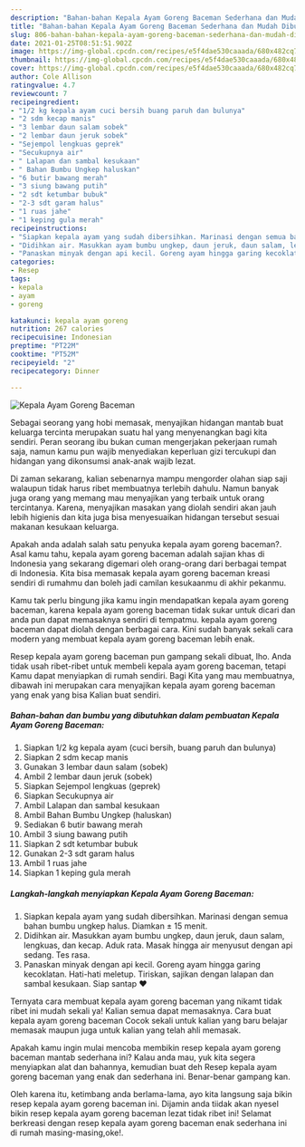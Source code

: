 ```yaml
---
description: "Bahan-bahan Kepala Ayam Goreng Baceman Sederhana dan Mudah Dibuat"
title: "Bahan-bahan Kepala Ayam Goreng Baceman Sederhana dan Mudah Dibuat"
slug: 806-bahan-bahan-kepala-ayam-goreng-baceman-sederhana-dan-mudah-dibuat
date: 2021-01-25T08:51:51.902Z
image: https://img-global.cpcdn.com/recipes/e5f4dae530caaada/680x482cq70/kepala-ayam-goreng-baceman-foto-resep-utama.jpg
thumbnail: https://img-global.cpcdn.com/recipes/e5f4dae530caaada/680x482cq70/kepala-ayam-goreng-baceman-foto-resep-utama.jpg
cover: https://img-global.cpcdn.com/recipes/e5f4dae530caaada/680x482cq70/kepala-ayam-goreng-baceman-foto-resep-utama.jpg
author: Cole Allison
ratingvalue: 4.7
reviewcount: 7
recipeingredient:
- "1/2 kg kepala ayam cuci bersih buang paruh dan bulunya"
- "2 sdm kecap manis"
- "3 lembar daun salam sobek"
- "2 lembar daun jeruk sobek"
- "Sejempol lengkuas geprek"
- "Secukupnya air"
- " Lalapan dan sambal kesukaan"
- " Bahan Bumbu Ungkep haluskan"
- "6 butir bawang merah"
- "3 siung bawang putih"
- "2 sdt ketumbar bubuk"
- "2-3 sdt garam halus"
- "1 ruas jahe"
- "1 keping gula merah"
recipeinstructions:
- "Siapkan kepala ayam yang sudah dibersihkan. Marinasi dengan semua bahan bumbu ungkep halus. Diamkan ± 15 menit."
- "Didihkan air. Masukkan ayam bumbu ungkep, daun jeruk, daun salam, lengkuas, dan kecap. Aduk rata. Masak hingga air menyusut dengan api sedang. Tes rasa."
- "Panaskan minyak dengan api kecil. Goreng ayam hingga garing kecoklatan. Hati-hati meletup. Tiriskan, sajikan dengan lalapan dan sambal kesukaan. Siap santap ❤"
categories:
- Resep
tags:
- kepala
- ayam
- goreng

katakunci: kepala ayam goreng 
nutrition: 267 calories
recipecuisine: Indonesian
preptime: "PT22M"
cooktime: "PT52M"
recipeyield: "2"
recipecategory: Dinner

---
```



![Kepala Ayam Goreng Baceman](https://img-global.cpcdn.com/recipes/e5f4dae530caaada/680x482cq70/kepala-ayam-goreng-baceman-foto-resep-utama.jpg)

Sebagai seorang yang hobi memasak, menyajikan hidangan mantab buat keluarga tercinta merupakan suatu hal yang menyenangkan bagi kita sendiri. Peran seorang ibu bukan cuman mengerjakan pekerjaan rumah saja, namun kamu pun wajib menyediakan keperluan gizi tercukupi dan hidangan yang dikonsumsi anak-anak wajib lezat.

Di zaman  sekarang, kalian sebenarnya mampu mengorder olahan siap saji walaupun tidak harus ribet membuatnya terlebih dahulu. Namun banyak juga orang yang memang mau menyajikan yang terbaik untuk orang tercintanya. Karena, menyajikan masakan yang diolah sendiri akan jauh lebih higienis dan kita juga bisa menyesuaikan hidangan tersebut sesuai makanan kesukaan keluarga. 



Apakah anda adalah salah satu penyuka kepala ayam goreng baceman?. Asal kamu tahu, kepala ayam goreng baceman adalah sajian khas di Indonesia yang sekarang digemari oleh orang-orang dari berbagai tempat di Indonesia. Kita bisa memasak kepala ayam goreng baceman kreasi sendiri di rumahmu dan boleh jadi camilan kesukaanmu di akhir pekanmu.

Kamu tak perlu bingung jika kamu ingin mendapatkan kepala ayam goreng baceman, karena kepala ayam goreng baceman tidak sukar untuk dicari dan anda pun dapat memasaknya sendiri di tempatmu. kepala ayam goreng baceman dapat diolah dengan berbagai cara. Kini sudah banyak sekali cara modern yang membuat kepala ayam goreng baceman lebih enak.

Resep kepala ayam goreng baceman pun gampang sekali dibuat, lho. Anda tidak usah ribet-ribet untuk membeli kepala ayam goreng baceman, tetapi Kamu dapat menyiapkan di rumah sendiri. Bagi Kita yang mau membuatnya, dibawah ini merupakan cara menyajikan kepala ayam goreng baceman yang enak yang bisa Kalian buat sendiri.

<!--inarticleads1-->

##### Bahan-bahan dan bumbu yang dibutuhkan dalam pembuatan Kepala Ayam Goreng Baceman:

1. Siapkan 1/2 kg kepala ayam (cuci bersih, buang paruh dan bulunya)
1. Siapkan 2 sdm kecap manis
1. Gunakan 3 lembar daun salam (sobek)
1. Ambil 2 lembar daun jeruk (sobek)
1. Siapkan Sejempol lengkuas (geprek)
1. Siapkan Secukupnya air
1. Ambil  Lalapan dan sambal kesukaan
1. Ambil  Bahan Bumbu Ungkep (haluskan)
1. Sediakan 6 butir bawang merah
1. Ambil 3 siung bawang putih
1. Siapkan 2 sdt ketumbar bubuk
1. Gunakan 2-3 sdt garam halus
1. Ambil 1 ruas jahe
1. Siapkan 1 keping gula merah




<!--inarticleads2-->

##### Langkah-langkah menyiapkan Kepala Ayam Goreng Baceman:

1. Siapkan kepala ayam yang sudah dibersihkan. Marinasi dengan semua bahan bumbu ungkep halus. Diamkan ± 15 menit.
1. Didihkan air. Masukkan ayam bumbu ungkep, daun jeruk, daun salam, lengkuas, dan kecap. Aduk rata. Masak hingga air menyusut dengan api sedang. Tes rasa.
1. Panaskan minyak dengan api kecil. Goreng ayam hingga garing kecoklatan. Hati-hati meletup. Tiriskan, sajikan dengan lalapan dan sambal kesukaan. Siap santap ❤




Ternyata cara membuat kepala ayam goreng baceman yang nikamt tidak ribet ini mudah sekali ya! Kalian semua dapat memasaknya. Cara buat kepala ayam goreng baceman Cocok sekali untuk kalian yang baru belajar memasak maupun juga untuk kalian yang telah ahli memasak.

Apakah kamu ingin mulai mencoba membikin resep kepala ayam goreng baceman mantab sederhana ini? Kalau anda mau, yuk kita segera menyiapkan alat dan bahannya, kemudian buat deh Resep kepala ayam goreng baceman yang enak dan sederhana ini. Benar-benar gampang kan. 

Oleh karena itu, ketimbang anda berlama-lama, ayo kita langsung saja bikin resep kepala ayam goreng baceman ini. Dijamin anda tiidak akan nyesel bikin resep kepala ayam goreng baceman lezat tidak ribet ini! Selamat berkreasi dengan resep kepala ayam goreng baceman enak sederhana ini di rumah masing-masing,oke!.


